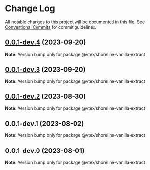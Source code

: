 # Change Log

All notable changes to this project will be documented in this file.
See [Conventional Commits](https://conventionalcommits.org) for commit guidelines.

## [0.0.1-dev.4](https://github.com/vtex/shoreline/compare/@vtex/shoreline-vanilla-extract@0.0.1-dev.3...@vtex/shoreline-vanilla-extract@0.0.1-dev.4) (2023-09-20)

**Note:** Version bump only for package @vtex/shoreline-vanilla-extract

## [0.0.1-dev.3](https://github.com/vtex/shoreline/compare/@vtex/shoreline-vanilla-extract@0.0.1-dev.2...@vtex/shoreline-vanilla-extract@0.0.1-dev.3) (2023-09-20)

**Note:** Version bump only for package @vtex/shoreline-vanilla-extract

## [0.0.1-dev.2](https://github.com/vtex/shoreline/compare/@vtex/shoreline-vanilla-extract@0.0.1-dev.1...@vtex/shoreline-vanilla-extract@0.0.1-dev.2) (2023-08-30)

**Note:** Version bump only for package @vtex/shoreline-vanilla-extract

## 0.0.1-dev.1 (2023-08-02)

**Note:** Version bump only for package @vtex/shoreline-vanilla-extract

## 0.0.1-dev.0 (2023-08-01)

**Note:** Version bump only for package @vtex/shoreline-vanilla-extract
